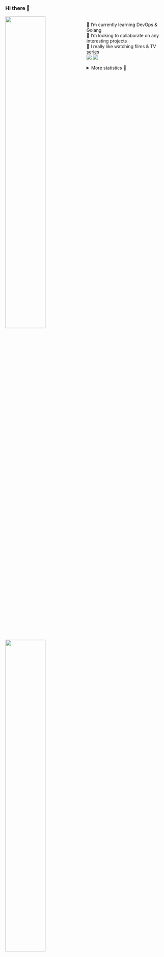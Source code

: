 ### Hi there 👋


[<img align="left" width="50%" src="https://github-readme-stats.vercel.app/api?username=rufusnufus&hide=issues&show_icons=true&count_private=true&theme=transparent&title_color=FF6F40&text_color=FBF9F8&icon_color=F48242&hide_border=true&hide_title=true#gh-dark-mode-only">](https://metrics.lecoq.io/rufusnufus#gh-dark-mode-only)
[<img align="left" width="50%" src="https://github-readme-stats.vercel.app/api?username=rufusnufus&hide=issues&show_icons=true&count_private=true&theme=transparent&title_color=FF6533&text_color=4D4644&icon_color=FF8038&hide_border=true&hide_title=true#gh-light-mode-only">](https://metrics.lecoq.io/rufusnufus#gh-light-mode-only)

<p>
  <br>
  🌱 I’m currently learning DevOps & Golang</br>
  👯 I’m looking to collaborate on any interesting projects</br>
  🎥 I really like watching films & TV series</br>
  <a href="https://linkedin.com/in/rufusnufus"><img src="https://img.shields.io/badge/linkedin-0077B5.svg?style=for-the-badge&logo=linkedin&logoColor=white"/></a>
  <a href="https://t.me/rufusnufus"><img src="https://img.shields.io/badge/-telegram-black?style=for-the-badge&color=blue&logo=telegram"/></a>
</p>

<p text-align="left">
<details>
  <summary>More statistics 👀</summary><br/>

<!--START_SECTION:waka-->
![Code Time](http://img.shields.io/badge/Code%20Time-425%20hrs%2053%20mins-blue)

![Profile Views](http://img.shields.io/badge/Profile%20Views-0-blue)

**I'm an Early 🐤** 

```text
🌞 Morning                6684 commits        █████░░░░░░░░░░░░░░░░░░░░   21.41 % 
🌆 Daytime                18116 commits       ███████████████░░░░░░░░░░   58.02 % 
🌃 Evening                5632 commits        █████░░░░░░░░░░░░░░░░░░░░   18.04 % 
🌙 Night                  791 commits         █░░░░░░░░░░░░░░░░░░░░░░░░   02.53 % 
```
📅 **I'm Most Productive on Monday** 

```text
Monday                   6357 commits        █████░░░░░░░░░░░░░░░░░░░░   20.36 % 
Tuesday                  5884 commits        █████░░░░░░░░░░░░░░░░░░░░   18.85 % 
Wednesday                6242 commits        █████░░░░░░░░░░░░░░░░░░░░   19.99 % 
Thursday                 5601 commits        ████░░░░░░░░░░░░░░░░░░░░░   17.94 % 
Friday                   5538 commits        ████░░░░░░░░░░░░░░░░░░░░░   17.74 % 
Saturday                 678 commits         █░░░░░░░░░░░░░░░░░░░░░░░░   02.17 % 
Sunday                   923 commits         █░░░░░░░░░░░░░░░░░░░░░░░░   02.96 % 
```


📊 **This Week I Spent My Time On** 

```text
💬 Programming Languages: 
No Activity Tracked This Week

🔥 Editors: 
No Activity Tracked This Week
```

**I Mostly Code in Java** 

```text
Python                   19 repos            ███░░░░░░░░░░░░░░░░░░░░░░   12.67 % 
Smarty                   13 repos            ██░░░░░░░░░░░░░░░░░░░░░░░   08.67 % 
HCL                      7 repos             █░░░░░░░░░░░░░░░░░░░░░░░░   04.67 % 
HTML                     4 repos             █░░░░░░░░░░░░░░░░░░░░░░░░   02.67 % 
Mustache                 3 repos             ░░░░░░░░░░░░░░░░░░░░░░░░░   02.00 % 
```




 Last Updated on 09/08/2023 01:08:55 UTC
<!--END_SECTION:waka-->

</details>
</p>
